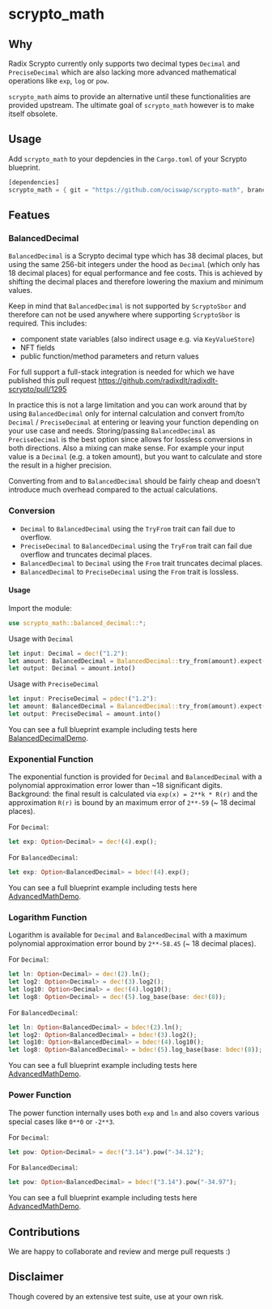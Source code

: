 # scrypto_math

## Why
Radix Scrypto currently only supports two decimal types `Decimal` and `PreciseDecimal` which are also lacking more advanced mathematical operations like `exp`, `log` or `pow`.

`scrypto_math` aims to provide an alternative until these functionalities are provided upstream. The ultimate goal of `scrypto_math` however is to make itself obsolete.

## Usage
Add `scrypto_math` to your depdencies in the `Cargo.toml` of your Scrypto blueprint.
```rust
[dependencies]
scrypto_math = { git = "https://github.com/ociswap/scrypto-math", branch = "main" }
```

## Featues
### BalancedDecimal
`BalancedDecimal` is a Scrypto decimal type which has 38 decimal places, but using the same 256-bit integers under the hood as `Decimal` (which only has 18 decimal places) for equal performance and fee costs. This is achieved by shifting the decimal places and therefore lowering the maxium and minimum values.

Keep in mind that `BalancedDecimal` is not supported by `ScryptoSbor` and therefore can not be used anywhere where supporting `ScryptoSbor` is required. This includes:
- component state variables (also indirect usage e.g. via `KeyValueStore`)
- NFT fields
- public function/method parameters and return values

For full support a full-stack integration is needed for which we have published this pull request https://github.com/radixdlt/radixdlt-scrypto/pull/1295

In practice this is not a large limitation and you can work around that by using `BalancedDecimal` only for internal calculation and convert from/to `Decimal` / `PreciseDecimal` at entering or leaving your function depending on your use case and needs. Storing/passing `BalancedDecimal` as `PreciseDecimal` is the best option since allows for lossless conversions in both directions. Also a mixing can make sense. For example your input value is a `Decimal` (e.g. a token amount), but you want to calculate and store the result in a higher precision.

Converting from and to `BalancedDecimal` should be fairly cheap and doesn't introduce much overhead compared to the actual calculations.

### Conversion
- `Decimal` to `BalancedDecimal` using the `TryFrom` trait can fail due to overflow.
- `PreciseDecimal` to `BalancedDecimal` using the `TryFrom` trait can fail due overflow and truncates decimal places.
- `BalancedDecimal` to `Decimal` using the `From` trait truncates decimal places.
- `BalancedDecimal` to `PreciseDecimal` using the `From` trait is lossless.


#### Usage
Import the module:
```rust
use scrypto_math::balanced_decimal::*;
```

Usage with `Decimal`
```rust
let input: Decimal = dec!("1.2"):
let amount: BalancedDecimal = BalancedDecimal::try_from(amount).expect("Value too large.");
let output: Decimal = amount.into()
```

Usage with `PreciseDecimal`
```rust
let input: PreciseDecimal = pdec!("1.2"):
let amount: BalancedDecimal = BalancedDecimal::try_from(amount).expect("Value too large.");
let output: PreciseDecimal = amount.into()
```

You can see a full blueprint example including tests here [BalancedDecimalDemo](examples/balanced_decimal/src/lib.rs).


### Exponential Function
The exponential function is provided for `Decimal` and `BalancedDecimal` with a polynomial approximation error lower than ~18 significant digits.
Background: the final result is calculated via `exp(x) = 2**k * R(r)` and the approximation `R(r)` is bound by an maximum error of `2**-59` (~ 18 decimal places).

For `Decimal`:
```rust
let exp: Option<Decimal> = dec!(4).exp();
```

For `BalancedDecimal`:
```rust
let exp: Option<BalancedDecimal> = bdec!(4).exp();
```

You can see a full blueprint example including tests here [AdvancedMathDemo](examples/advanced_math/src/lib.rs).

### Logarithm Function
Logarithm is available for `Decimal` and `BalancedDecimal` with a maximum polynomial approximation error bound by `2**-58.45` (~ 18 decimal places).

For `Decimal`:
```rust
let ln: Option<Decimal> = dec!(2).ln();
let log2: Option<Decimal> = dec!(3).log2();
let log10: Option<Decimal> = dec!(4).log10();
let log8: Option<Decimal> = dec!(5).log_base(base: dec!(8));
```

For `BalancedDecimal`:
```rust
let ln: Option<BalancedDecimal> = bdec!(2).ln();
let log2: Option<BalancedDecimal> = bdec!(3).log2();
let log10: Option<BalancedDecimal> = bdec!(4).log10();
let log8: Option<BalancedDecimal> = bdec!(5).log_base(base: bdec!(8));
```

You can see a full blueprint example including tests here [AdvancedMathDemo](examples/advanced_math/src/lib.rs).

### Power Function
The power function internally uses both `exp` and `ln` and also covers various special cases like `0**0` or `-2**3`.

For `Decimal`:
```rust
let pow: Option<Decimal> = dec!("3.14").pow("-34.12");
```

For `BalancedDecimal`:
```rust
let pow: Option<BalancedDecimal> = bdec!("3.14").pow("-34.97");
```

You can see a full blueprint example including tests here [AdvancedMathDemo](examples/advanced_math/src/lib.rs).

## Contributions
We are happy to collaborate and review and merge pull requests :)

## Disclaimer
Though covered by an extensive test suite, use at your own risk.

